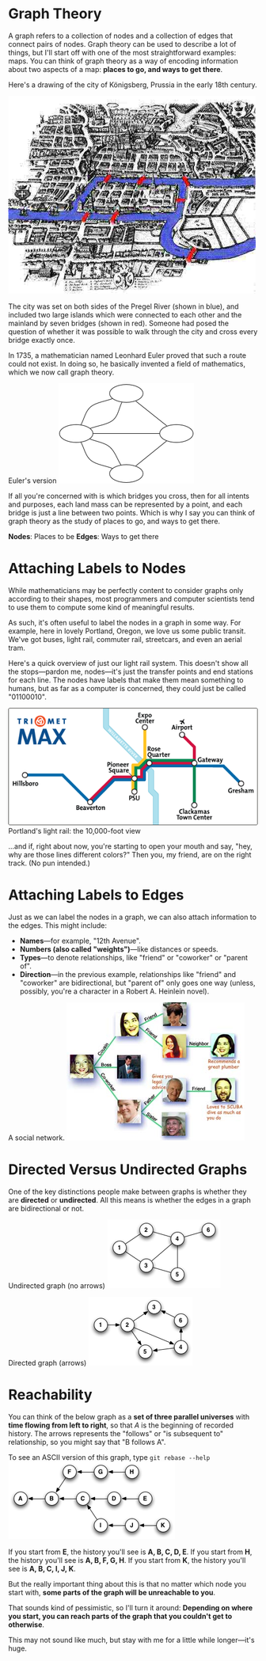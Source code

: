 # Graph Theory
A graph refers to a collection of nodes and a collection of edges that connect pairs of nodes. Graph theory can be used to describe a lot of things, but I'll start off with one of the most straightforward examples: maps. You can think of graph theory as a way of encoding information about two aspects of a map: **places to go, and ways to get there**.

Here's a drawing of the city of Königsberg, Prussia in the early 18th century.

![alt text](../../.imgs/graph_theory_image.png)

The city was set on both sides of the Pregel River (shown in blue), and included two large islands which were connected to each other and the mainland by seven bridges (shown in red). Someone had posed the question of whether it was possible to walk through the city and cross every bridge exactly once.

In 1735, a mathematician named Leonhard Euler proved that such a route could not exist. In doing so, he basically invented a field of mathematics, which we now call graph theory.

Euler's version
![alt text](../../.imgs/graph_theory_image-1.png)

If all you're concerned with is which bridges you cross, then for all intents and purposes, each land mass can be represented by a point, and each bridge is just a line between two points. Which is why I say you can think of graph theory as the study of places to go, and ways to get there.

**Nodes**: Places to be
**Edges**: Ways to get there

# Attaching Labels to Nodes

While mathematicians may be perfectly content to consider graphs only according to their shapes, most programmers and computer scientists tend to use them to compute some kind of meaningful results.

As such, it's often useful to label the nodes in a graph in some way. For example, here in lovely Portland, Oregon, we love us some public transit. We've got buses, light rail, commuter rail, streetcars, and even an aerial tram.

Here's a quick overview of just our light rail system. This doesn't show all the stops—pardon me, nodes—it's just the transfer points and end stations for each line. The nodes have labels that make them mean something to humans, but as far as a computer is concerned, they could just be called "01100010".

![alt text](../../.imgs/graph_theory_image-2.png)
Portland's light rail: the 10,000-foot view

...and if, right about now, you're starting to open your mouth and say, "hey, why are those lines different colors?" Then you, my friend, are on the right track. (No pun intended.)

# Attaching Labels to Edges

Just as we can label the nodes in a graph, we can also attach information to the edges. This might include:

* **Names**—for example, "12th Avenue".
* **Numbers (also called "weights")**—like distances or speeds.
* **Types**—to denote relationships, like "friend" or "coworker" or "parent of".
* **Direction**—in the previous example, relationships like "friend" and "coworker" are bidirectional, but "parent of" only goes one way (unless, possibly, you're a character in a Robert A. Heinlein novel).

A social network.
![alt text](../../.imgs/graph_theory_image-3.png)

# Directed Versus Undirected Graphs

One of the key distinctions people make between graphs is whether they are **directed** or **undirected**. All this means is whether the edges in a graph are bidirectional or not.

Undirected graph (no arrows)
![alt text](../../.imgs/graph_theory_image-4.png)

Directed graph (arrows)
![alt text](../../.imgs/graph_theory_image-5.png)

# Reachability
You can think of the below graph as a **set of three parallel universes** with **time flowing from left to right**, so that _A_ is the beginning of recorded history. The arrows represents the "follows" or "is subsequent to" relationship, so you might say that "B follows A".

To see an ASCII version of this graph, type `git rebase --help`
![alt text](../../.imgs/graph_theory_image-6.png)

If you start from **E**, the history you'll see is **A, B, C, D, E**.
If you start from **H**, the history you'll see is **A, B, F, G, H**.
If you start from **K**, the history you'll see is **A, B, C, I, J, K**.

But the really important thing about this is that no matter which node you start with, **some parts of the graph will be unreachable to you**.

That sounds kind of pessimistic, so I'll turn it around: **Depending on where you start, you can reach parts of the graph that you couldn't get to otherwise**.

This may not sound like much, but stay with me for a little while longer—it's huge.